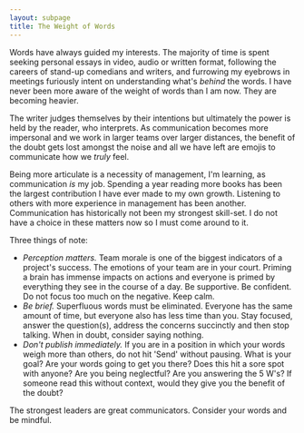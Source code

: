 ```yaml
---
layout: subpage
title: The Weight of Words
---
```

Words have always guided my interests. The majority of time is spent seeking personal essays in video, audio or written format, following the careers of stand-up comedians and writers, and furrowing my eyebrows in meetings furiously intent on understanding what's *behind* the words. I have never been more aware of the weight of words than I am now. They are becoming heavier.

The writer judges themselves by their intentions but ultimately the power is held by the reader, who interprets. As communication becomes more impersonal and we work in larger teams over larger distances, the benefit of the doubt gets lost amongst the noise and all we have left are emojis to communicate how we *truly* feel.

Being more articulate is a necessity of management, I'm learning, as communication *is* my job. Spending a year reading more books has been the largest contribution I have ever made to my own growth. Listening to others with more experience in management has been another. Communication has historically not been my strongest skill-set. I do not have a choice in these matters now so I must come around to it.

Three things of note:

* *Perception matters.* Team morale is one of the biggest indicators of a project's success. The emotions of your team are in your court. Priming a brain has immense impacts on actions and everyone is primed by everything they see in the course of a day. Be supportive. Be confident. Do not focus too much on the negative. Keep calm. 
* *Be brief.* Superfluous words must be eliminated. Everyone has the same amount of time, but everyone also has less time than you. Stay focused, answer the question(s), address the concerns succinctly and then stop talking. When in doubt, consider saying nothing.
* *Don't publish immediately.* If you are in a position in which your words weigh more than others, do not hit 'Send' without pausing. What is your goal? Are your words going to get you there? Does this hit a sore spot with anyone? Are you being neglectful? Are you answering the 5 W's? If someone read this without context, would they give you the benefit of the doubt?

The strongest leaders are great communicators. Consider your words and be mindful.
